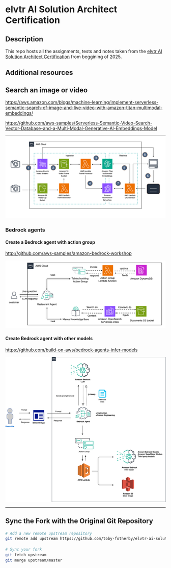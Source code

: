 # elvtr AI Solution Architect Certification

## Description

This repo hosts all the assignments, tests and notes taken from the [elvtr AI Solution Architect Certification](https://uk.elvtr.com/course/ai-solutions-architecture) from beggining of 2025.

## Additional resources

## Search an image or video

https://aws.amazon.com/blogs/machine-learning/implement-serverless-semantic-search-of-image-and-live-video-with-amazon-titan-multimodal-embeddings/

https://github.com/aws-samples/Serverless-Semantic-Video-Search-Vector-Database-and-a-Multi-Modal-Generative-Al-Embeddings-Model

![Search image and live video using LLM](images/search-image-and-live-video.png)

### Bedrock agents

#### Create a Bedrock agent with action group

http://github.com/aws-samples/amazon-bedrock-workshop

![Restaurant Agent using action groups](images/bedrock-agent-restaurant-action-groups.png)

#### Create Bedrock agent with other models

https://github.com/build-on-aws/bedrock-agents-infer-models

![Bedrock agent infer other LLM models](images/bedrock-agent-infer-models.png)

---

## Sync the Fork with the Original Git Repository

```sh
# Add a new remote upstream repository
git remote add upstream https://github.com/toby-fotherby/elvtr-ai-solution-architect.git

# Sync your fork
git fetch upstream
git merge upstream/master
```